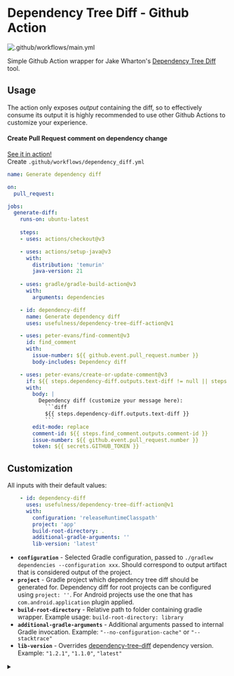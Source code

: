 # Dependency Tree Diff - Github Action

![.github/workflows/main.yml](https://github.com/usefulness/dependency-tree-diff-action/workflows/.github/workflows/main.yml/badge.svg)

Simple Github Action wrapper for Jake Wharton's [Dependency Tree Diff](https://github.com/JakeWharton/dependency-tree-diff) tool.

## Usage 
The action only exposes _output_ containing the diff, so to effectively consume its output it is highly recommended to use other Github Actions to customize your experience.

#### Create Pull Request comment on dependency change   
[See it in action!](https://github.com/mateuszkwiecinski/github_browser/pull/31)  
Create `.github/workflows/dependency_diff.yml`

```yml
name: Generate dependency diff

on:
  pull_request:

jobs:
  generate-diff:
    runs-on: ubuntu-latest
    
    steps:
    - uses: actions/checkout@v3

    - uses: actions/setup-java@v3
      with:
        distribution: 'temurin'
        java-version: 21
        
    - uses: gradle/gradle-build-action@v3
      with:
        arguments: dependencies

    - id: dependency-diff
      name: Generate dependency diff
      uses: usefulness/dependency-tree-diff-action@v1

    - uses: peter-evans/find-comment@v3
      id: find_comment
      with:
        issue-number: ${{ github.event.pull_request.number }}
        body-includes: Dependency diff

    - uses: peter-evans/create-or-update-comment@v3
      if: ${{ steps.dependency-diff.outputs.text-diff != null || steps.find_comment.outputs.comment-id != null }}
      with:
        body: |
          Dependency diff (customize your message here): 
            ```diff
            ${{ steps.dependency-diff.outputs.text-diff }}
            ```
        edit-mode: replace
        comment-id: ${{ steps.find_comment.outputs.comment-id }}
        issue-number: ${{ github.event.pull_request.number }}
        token: ${{ secrets.GITHUB_TOKEN }}
```

## Customization
All inputs with their default values:
```yml
    - id: dependency-diff
      uses: usefulness/dependency-tree-diff-action@v1
      with:
        configuration: 'releaseRuntimeClasspath'
        project: 'app'
        build-root-directory: .
        additional-gradle-arguments: ''
        lib-version: 'latest'
```

- **`configuration`** - Selected Gradle configuration, passed to `./gradlew dependencies --configuration xxx`.
Should correspond to output artifact that is considered output of the project.
- **`project`** - Gradle project which dependency tree diff should be generated for. 
Dependency diff for root projects can be configured using `project: ''`. 
 For Android projects use the one that has `com.android.application` plugin applied.
- **`build-root-directory`** - Relative path to folder containing gradle wrapper. 
Example usage: `build-root-directory: library`
- **`additional-gradle-arguments`** - Additional arguments passed to internal Gradle invocation. Example: `"--no-configuration-cache"` or `"--stacktrace"`  
- **`lib-version`** - Overrides [dependency-tree-diff](https://github.com/JakeWharton/dependency-tree-diff) dependency version. Example: `"1.2.1"`, `"1.1.0"`, `"latest"`

<details><summary></summary>
<p>

🙏 Praise 🙏 be 🙏 to 🙏 Wharton 🙏

</p>
</details>
